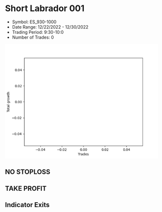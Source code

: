 # Short Labrador 001 
- Symbol: ES_930-1000
- Date Range: 12/22/2022 - 12/30/2022
- Trading Period: 9:30-10:0
- Number of Trades: 0

![Plot](ShortLabrador001ES_930-1000.png)
## NO STOPLOSS














## TAKE PROFIT











## Indicator Exits

